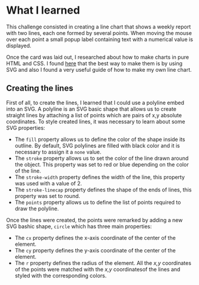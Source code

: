 # What I learned

This challenge consisted in creating a line chart that shows a weekly report with two lines, each one formed by several points. When moving the mouse over each point a small popup label containing text with a numerical value is displayed.

Once the card was laid out, I researched about how to make charts in pure HTML and CSS. I found [here](https://css-tricks.com/how-to-make-charts-with-svg/#article-header-id-5) that the best way to make them is by using SVG and also I found a very useful guide of how to make my own line chart.

## Creating the lines

First of all, to create the lines, I learned that I could use a polyline embed into an SVG. A polyline is an SVG basic shape that allows us to create straight lines by attaching a list of points which are pairs of x,y absolute coordinates.
To style created lines, it was necessary to learn about some SVG properties:
* The `fill` property allows us to define the color of the shape inside its outline. By default, SVG polylines are filled with black color and it is necessary to assign it a `none` value.
* The `stroke` property allows us to set the color of the line drawn around the object. This property was set to red or blue depending on the color of the line.
* The `stroke-width` property defines the width of the line, this property was used with a value of 2.
* The `stroke-linecap` property defines the shape of the ends of lines, this property was
set to round.
* The `points` property allows us to define the list of points required to draw the polyline. 

Once the lines were created, the points were remarked by adding a new SVG bashic shape, `circle` which has three main properties: 
* The `cx` property defines the x-axis coordinate of the center of the element.
* The `cy` property defines the y-axis coordinate of the center of the element.
* The `r` property defines the radius of the element. 
All the _x,y_ coordinates of the points were matched with the _x,y_ coordinatesof the lines and styled with the corresponding colors. 

